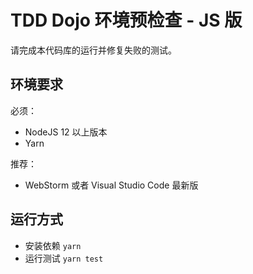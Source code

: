 # TDD Dojo 环境预检查 - JS 版

请完成本代码库的运行并修复失败的测试。

## 环境要求

必须：

 - NodeJS 12 以上版本
 - Yarn

推荐：

 - WebStorm 或者 Visual Studio Code 最新版

## 运行方式

 - 安装依赖 `yarn`
 - 运行测试 `yarn test`
